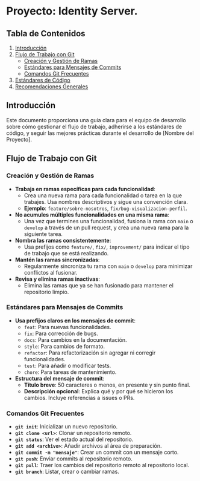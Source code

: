 # Proyecto: Identity Server.

## Tabla de Contenidos
1. [Introducción](#introducción)
2. [Flujo de Trabajo con Git](#flujo-de-trabajo-con-git)
   - [Creación y Gestión de Ramas](#creación-y-gestión-de-ramas)
   - [Estándares para Mensajes de Commits](#estándares-para-mensajes-de-commits)
   - [Comandos Git Frecuentes](#comandos-git-frecuentes)
3. [Estándares de Código](#estándares-de-código)
4. [Recomendaciones Generales](#recomendaciones-generales)

## Introducción

Este documento proporciona una guía clara para el equipo de desarrollo sobre cómo gestionar el flujo de trabajo, adherirse a los estándares de código, y seguir las mejores prácticas durante el desarrollo de [Nombre del Proyecto].

## Flujo de Trabajo con Git

### Creación y Gestión de Ramas

- **Trabaja en ramas específicas para cada funcionalidad**:
  - Crea una nueva rama para cada funcionalidad o tarea en la que trabajes. Usa nombres descriptivos y sigue una convención clara.
  - **Ejemplo**: `feature/sobre-nosotros`, `fix/bug-visualizacion-perfil`.
- **No acumules múltiples funcionalidades en una misma rama**:
  - Una vez que termines una funcionalidad, fusiona la rama con `main` o `develop` a través de un pull request, y crea una nueva rama para la siguiente tarea.
- **Nombra las ramas consistentemente**:
  - Usa prefijos como `feature/`, `fix/`, `improvement/` para indicar el tipo de trabajo que se está realizando.
- **Mantén las ramas sincronizadas**:
  - Regularmente sincroniza tu rama con `main` o `develop` para minimizar conflictos al fusionar.
- **Revisa y elimina ramas inactivas**:
  - Elimina las ramas que ya se han fusionado para mantener el repositorio limpio.

### Estándares para Mensajes de Commits

- **Usa prefijos claros en los mensajes de commit**:
  - `feat`: Para nuevas funcionalidades.
  - `fix`: Para corrección de bugs.
  - `docs`: Para cambios en la documentación.
  - `style`: Para cambios de formato.
  - `refactor`: Para refactorización sin agregar ni corregir funcionalidades.
  - `test`: Para añadir o modificar tests.
  - `chore`: Para tareas de mantenimiento.
- **Estructura del mensaje de commit**:
  - **Título breve**: 50 caracteres o menos, en presente y sin punto final.
  - **Descripción opcional**: Explica qué y por qué se hicieron los cambios. Incluye referencias a issues o PRs.

### Comandos Git Frecuentes

- **`git init`**: Inicializar un nuevo repositorio.
- **`git clone <url>`**: Clonar un repositorio remoto.
- **`git status`**: Ver el estado actual del repositorio.
- **`git add <archivo>`**: Añadir archivos al área de preparación.
- **`git commit -m "mensaje"`**: Crear un commit con un mensaje corto.
- **`git push`**: Enviar commits al repositorio remoto.
- **`git pull`**: Traer los cambios del repositorio remoto al repositorio local.
- **`git branch`**: Listar, crear o cambiar ramas.
